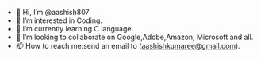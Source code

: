 - 👋 Hi, I’m @aashish807
- 👀 I’m interested in Coding.
- 🌱 I’m currently learning C language.
- 💞️ I’m looking to collaborate on Google,Adobe,Amazon, Microsoft and all.
- 📫 How to reach me:send an email to (aashishkumaree@gmail.com).

<!---
aashish807/aashish807 is a ✨ special ✨ repository because its `README.md` (this file) appears on your GitHub profile.
You can click the Preview link to take a look at your changes.
--->
